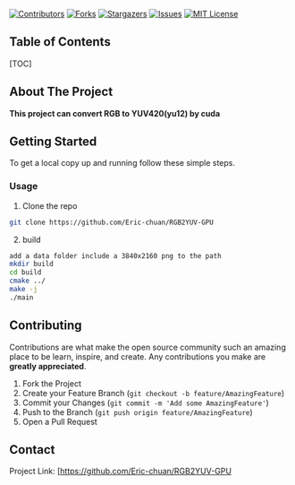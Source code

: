 [![Contributors][contributors-shield]][contributors-url]
[![Forks][forks-shield]][forks-url]
[![Stargazers][stars-shield]][stars-url]
[![Issues][issues-shield]][issues-url]
[![MIT License][license-shield]][license-url]

## Table of Contents

[TOC]

<!-- ABOUT THE PROJECT -->

## About The Project

**This project can convert RGB to YUV420(yu12) by cuda**


## Getting Started

To get a local copy up and running follow these simple steps.

### Usage

1. Clone the repo

```sh
git clone https://github.com/Eric-chuan/RGB2YUV-GPU
```

2. build

```sh
add a data folder include a 3840x2160 png to the path
mkdir build
cd build
cmake ../
make -j
./main
```

## Contributing

Contributions are what make the open source community such an amazing place to be learn, inspire, and create. Any contributions you make are **greatly appreciated**.

1. Fork the Project
2. Create your Feature Branch (`git checkout -b feature/AmazingFeature`)
3. Commit your Changes (`git commit -m 'Add some AmazingFeature'`)
4. Push to the Branch (`git push origin feature/AmazingFeature`)
5. Open a Pull Request



<!-- CONTACT -->

## Contact

Project Link: [https://github.com/Eric-chuan/RGB2YUV-GPU



<!-- MARKDOWN LINKS & IMAGES -->
<!-- https://www.markdownguide.org/basic-syntax/#reference-style-links -->

[contributors-shield]: https://img.shields.io/github/contributors/Eric-chuan/RGB2YUV-GPU.svg?style=flat-square
[contributors-url]: https://github.com/Eric-chuan/RGB2YUV-GPU/graphs/contributors
[forks-shield]: https://img.shields.io/github/forks/Eric-chuan/RGB2YUV-GPU.svg?style=flat-square
[forks-url]: https://github.com/Eric-chuan/RGB2YUV-GPU/network/members
[stars-shield]: https://img.shields.io/github/stars/Eric-chuan/RGB2YUV-GPU.svg?style=flat-square
[stars-url]: https://github.com/Eric-chuan/RGB2YUV-GPU/stargazers
[issues-shield]: https://img.shields.io/github/issues/Eric-chuan/RGB2YUV-GPU.svg?style=flat-square
[issues-url]: https://github.com/Eric-chuan/RGB2YUV-GPU/issues
[license-shield]: https://img.shields.io/github/license/Eric-chuan/RGB2YUV-GPU.svg?style=flat-square
[license-url]: https://github.com/Eric-chuan/RGB2YUV-GPU/blob/master/LICENSE.txt